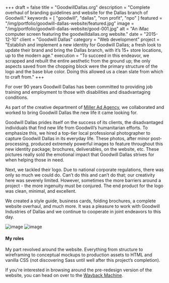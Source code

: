 +++
draft = false
title = "GoodwillDallas.org"
description = "Complete overhaul of branding guidelines and website for the Dallas branch of Goodwill."
keywords = [ "goodwill", "dallas", "non profit", "npo" ]
featured = "/img/portfolio/goodwill-dallas-website/featured.jpg"
image = "/img/portfolio/goodwill-dallas-website/good-001.jpg"
alt = "An iMac computer screen featuring the goodwilldallas.org website."
date = "2015-12-10"
client = "Goodwill Dallas"
category = "Web development"
project = "Establish and implement a new identity for Goodwill Dallas; a fresh look to update their brand and bring the Dallas branch, with it’s 15+ store locations, up to the modern age."
execution = "To succeed in this endeavor, we scrapped and rebuilt the entire aesthetic from the ground up; the only aspects saved from the chopping block were the primary structure of the logo and the base blue color. Doing this allowed us a clean slate from which to craft from."
+++

For over 90 years Goodwill Dallas has been committed to providing job training and employment to  those with disabilities and disadvantaging conditions.

As part of the creative department of [Miller Ad Agency](http://milleradagency.com), we collaborated and worked to bring Goodwill Dallas the new life it came looking for.

Goodwill Dallas prides itself on the success of its clients, the disadvantaged individuals that find new life from Goodwill’s humanitarian efforts. To emphasize this, we hired a top-tier local professional photographer to capture Goodwill Dallas in its everyday life. These photos, after minor post-processing, produced extremely powerful images to feature throughout this new identity package; brochures, deliverables, on the website, etc. These pictures really sold the emotional impact that Goodwill Dallas strives for when helping those in need.

Next, we tackled their logo. Due to national corporate regulations, there was only so much we could do. Can’t do this and can’t do that; our creativity here was severely limited. However, sometimes the more barriers around a project - the more ingenuity must be conjured. The end product for the logo was clean, minimal, and excellent.

We created a style guide, business cards, folding brochures, a complete website overhaul, and much more. It was a pleasure to work with Goodwill Industries of Dallas and we continue to cooperate in joint endeavors to this day.

![image](/img/portfolio/goodwill-dallas-website/good-002.jpg)
![image](/img/portfolio/goodwill-dallas-website/good-020.jpg)

#### My roles
My part revolved around the website. Everything from structure to wireframing to conceptual mockups to production assets to HTML and vanilla CSS (not discovering Sass until well after this project’s completion).

If you're interested in browsing around the pre-redesign version of the website, you can head on over to the [Wayback Machine](https://web.archive.org/web/20140110155931/http://goodwilldallas.org/).
